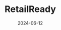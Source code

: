 ---  
layout: startup_page  
title: "RetailReady"  
id: "retailreadyai.com"  
permalink: "/retailreadyretailreadyai.com06122024/"  
website: "https://retailreadyai.com/"  
funding_round: "Seed"  
funding_amount: "$3.3M"  
investors: "Wischoff Ventures, Y Combinator, 640 Oxford, Lombardstreet Ventures, Duke Capital Partners, Matt Silver, Jacob Boudreau, Scale Angels Fund"  
about: "RetailReady is a startup building a tablet app to replace paper warehouse manuals, addressing a $40 billion annual cost for retail brands in compliance losses due to incorrect shipping. Their app uses AI (large language models and computer vision) to digitize packing instructions and validate compliance, reducing chargebacks and improving efficiency in the supply chain."  
markets: "Supply Chain, Logistics, E-commerce"  
hq: "Atlanta, Georgia, United States"  
founded_year: "2024"  
linkedin: "https://www.linkedin.com/company/retailreadyai"  
twitter: ""  
instagram: ""  
facebook: ""  
crunchbase: "https://www.crunchbase.com/organization/retailready"  
pitchbook: "https://pitchbook.com/profiles/company/591147-73"  

date_display: "12-Jun-2024"  
date: "2024-06-12"

# SEO Optimization  
meta_title: "RetailReady - Seed Funding ($3.3M)"  
meta_description: "RetailReady, RetailReady is a startup building a tablet app to replace paper warehouse manuals, addressing a $40 billion annual cost for retail brands in complianc..."  
meta_keywords: "RetailReady, Supply Chain, Logistics, E-commerce, Seed funding"  
canonical_url: "https://startup.projectstartups.com/retailreadyretailreadyai.com06122024/"  
---